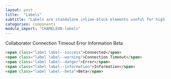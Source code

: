 ```yaml
---
layout: post
title:  "Labels"
subtitle: "Labels are standalone inline-block elements useful for highlighting information, and conveying interface feedback"
categories: components
module_import: "CHAMELEON-labels"
---
```

<div class="pattern">
<span class="label label--success">Collaborator</span>
  <span class="label label--warning">Connection Timeout</span>
  <span class="label label--danger">Error</span>
  <span class="label label--information">Information</span>
  <span class="label label--beta">Beta</span>
</div>

``` html
<span class="label label--success">Connected</span>
<span class="label label--warning">Connection Timeout</span>
<span class="label label--danger">Error</span>
<span class="label label--information">Information</span>
<span class="label label--beta">Beta</span>
```
